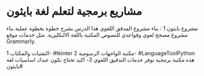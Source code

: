 # مشاريع برمجية لتعلم لغة بايثون


مشروع بايثون 1 : بناء مشروع المدقق اللغوي
هذا الدرس يشرح خطوة بخطوة عملية بناء مشروع مصحح لغوي وقواعدي للنصوص المكتبة باللغة الالنكليزية. مثل خدمات موقع Grammarly.

التقنيات والمكتاب 
1- #tkinter مكتبة الواجهات الرسومية
2- #LanguageToolPython هذه مكتبة برمجية توفر خدمات التدقيق اللغوي
3- اكيد تحتاج تكون عندك اساسيات لغة #بايثون


